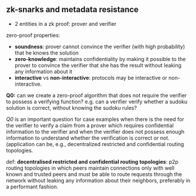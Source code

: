 ## zk-snarks and metadata resistance

- 2 entities in a zk proof: prover and verifier

zero-proof properties:

- **soundness**: prover cannot convince the verifier (with high probability)
  that he knows the solution
- **zero-knowledge**: maintains confidentiality by making it possible to the
  prover to convince the verifier that she has the result without leaking any
information about it
- **interactive** vs **non-interactive**: protocols may be interactive or
  non-interactive.

**Q0:** can we create a zero-proof algorithm that does not require the verifier
to possess a verifying function? e.g. can a verifier verify whether a sudoku
solution is correct, without knowing the sudoku rules?

*Q0* is an important question for case examples when there is the need for the
verifier to verify a claim from a prover which requires confidential information
to the verifier and when the verifier does not possess enough information to
understand whether the verification is correct or not. (application can be,
e.g., decentralized restricted and confidential routing topologies.

def: **decentralised restricted and confidential routing topologies**: p2p
routing topologies in which peers maintain connections only with well known and
trusted peers and must be able to route requests through the network without 
leaking any information about their neighbors, preferably in a performant
fashion.
